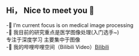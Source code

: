 ## Hi， Nice to meet you 👋
-🔭 I’m current focus is on medical image processing  
-🧡 我目前的研究重点是医学图像处理(入门选手~)  
    专注于深度学习 主要集中于图像  
-📯 我的哔哩哔哩空间（Bilibili Video）[Bilibili](https://www.runoob.com)  


